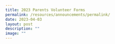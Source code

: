 ```yaml
---
title: 2023 Parents Volunteer Forms
permalink: /resources/announcements/permalink/
date: 2023-04-03
layout: post
description: ""
image: ""
---
```

